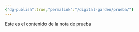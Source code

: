 ```yaml
---
{"dg-publish":true,"permalink":"/digital-garden/prueba/"}
---
```


Este es el contenido de la nota de prueba